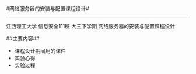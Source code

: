#网络服务器的安装与配置课程设计#

----------

江西理工大学 信息安全111班 大三下学期 网络服务器的安装与配置课程设计

##主要内容##
- 课程设计期间用的课件
- 实验心得
- 实验过程
